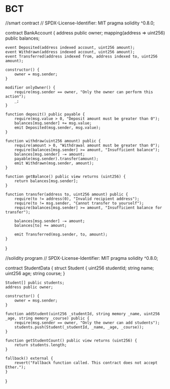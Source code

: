 # BCT
//smart contract
// SPDX-License-Identifier: MIT
pragma solidity ^0.8.0;

contract BankAccount {
    address public owner;
    mapping(address => uint256) public balances;

    event Deposited(address indexed account, uint256 amount);
    event Withdrawn(address indexed account, uint256 amount);
    event Transferred(address indexed from, address indexed to, uint256 amount);

    constructor() {
        owner = msg.sender;
    }

    modifier onlyOwner() {
        require(msg.sender == owner, "Only the owner can perform this action");
        _;
    }

    function deposit() public payable {
        require(msg.value > 0, "Deposit amount must be greater than 0");
        balances[msg.sender] += msg.value;
        emit Deposited(msg.sender, msg.value);
    }

    function withdraw(uint256 amount) public {
        require(amount > 0, "Withdrawal amount must be greater than 0");
        require(balances[msg.sender] >= amount, "Insufficient balance");
        balances[msg.sender] -= amount;
        payable(msg.sender).transfer(amount);
        emit Withdrawn(msg.sender, amount);
    }

    function getBalance() public view returns (uint256) {
        return balances[msg.sender];
    }

    function transfer(address to, uint256 amount) public {
        require(to != address(0), "Invalid recipient address");
        require(to != msg.sender, "Cannot transfer to yourself");
        require(balances[msg.sender] >= amount, "Insufficient balance for transfer");

        balances[msg.sender] -= amount;
        balances[to] += amount;

        emit Transferred(msg.sender, to, amount);
    }
}

//solidity program
// SPDX-License-Identifier: MIT
pragma solidity ^0.8.0;

contract StudentData {
    struct Student {
        uint256 studentId;
        string name;
        uint256 age;
        string course;
    }

    Student[] public students;
    address public owner;

    constructor() {
        owner = msg.sender;
    }

    function addStudent(uint256 _studentId, string memory _name, uint256 _age, string memory _course) public {
        require(msg.sender == owner, "Only the owner can add students");
        students.push(Student(_studentId, _name, _age, _course));
    }

    function getStudentCount() public view returns (uint256) {
        return students.length;
    }

    fallback() external {
        revert("Fallback function called. This contract does not accept Ether.");
    }
}


